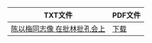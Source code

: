 | TXT文件 | PDF文件 |
| ------- | ------- |
| [陈以梅同志像 在批林批孔会上](D%20%E9%99%88%E4%BB%A5%E6%A2%85%EF%BC%88%E5%B1%B1%E4%B8%9C%EF%BC%89/%E9%99%88%E4%BB%A5%E6%A2%85%E5%90%8C%E5%BF%97%E5%83%8F%20%E5%9C%A8%E6%89%B9%E6%9E%97%E6%89%B9%E5%AD%94%E4%BC%9A%E4%B8%8A.txt) | [下载](D%20%E9%99%88%E4%BB%A5%E6%A2%85%EF%BC%88%E5%B1%B1%E4%B8%9C%EF%BC%89/%E9%99%88%E4%BB%A5%E6%A2%85%E5%90%8C%E5%BF%97%E5%83%8F%20%E5%9C%A8%E6%89%B9%E6%9E%97%E6%89%B9%E5%AD%94%E4%BC%9A%E4%B8%8A.pdf) |
